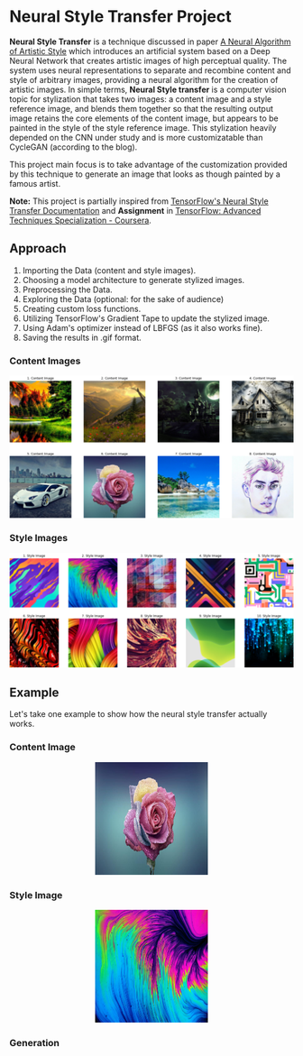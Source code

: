 # Neural Style Transfer Project

**Neural Style Transfer** is a technique discussed in paper [A Neural Algorithm of Artistic Style](https://arxiv.org/abs/1508.06576) which introduces an artificial system based on a Deep Neural Network that creates artistic images of high perceptual quality. The system uses neural representations to separate and recombine content and style of arbitrary images, providing a neural algorithm for the creation of artistic images. In simple terms, **Neural Style transfer** is a computer vision topic for stylization that takes two images: a content image and a style reference image, and blends them together so that the resulting output image retains the core elements of the content image, but appears to be painted in the style of the style reference image. This stylization heavily depended on the CNN under study and is more customizatable than CycleGAN (according to the blog).

This project main focus is to take advantage of the customization provided by this technique to generate an image that looks as though painted by a famous artist.

**Note:** This project is partially inspired from [TensorFlow's Neural Style Transfer Documentation](https://www.tensorflow.org/tutorials/generative/style_transfer) and **Assignment** in [TensorFlow: Advanced Techniques Specialization - Coursera](https://www.coursera.org/specializations/tensorflow-advanced-techniques). 


## Approach

1. Importing the Data (content and style images).
2. Choosing a model architecture to generate stylized images.
3. Preprocessing the Data.
4. Exploring the Data (optional: for the sake of audience)
5. Creating custom loss functions.
6. Utilizing TensorFlow's Gradient Tape to update the stylized image.
7. Using Adam's optimizer instead of LBFGS (as it also works fine).
8. Saving the results in .gif format.

### Content Images

<p align="center">
    <img src="https://github.com/mhd-danish/portfolio_neural_style_transfer/blob/main/extras/contents.png">
</p>

### Style Images

<p align="center">
    <img src="https://github.com/mhd-danish/portfolio_neural_style_transfer/blob/main/extras/styles.png">
</p>

## Example

Let's take one example to show how the neural style transfer actually works.

### Content Image

<p align="center">
    <img width="200" height="200" src="https://github.com/mhd-danish/portfolio_neural_style_transfer/blob/main/data/content_images/content_img_6.jpg">
</p>

### Style Image

<p align="center">
    <img width="200" height="200" src="https://github.com/mhd-danish/portfolio_neural_style_transfer/blob/main/data/style_images/style_img_2.jpg">
</p>

### Generation

<!-- <p align="center">
    <img src="https://github.com/mhd-danish/porfolio_food_vision/blob/main/images/models.png" alt="Pre-Trained CNN Models">
</p> -->